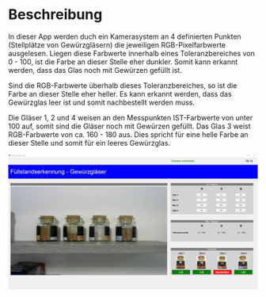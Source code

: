 # Beschreibung

In dieser App werden duch ein Kamerasystem an 4 definierten Punkten (Stellplätze von Gewürzgläsern) die jeweiligen RGB-Pixelfarbwerte ausgelesen. Liegen diese Farbwerte innerhalb eines Toleranzbereiches von 0 - 100, ist die Farbe an dieser Stelle eher dunkler. Somit kann erkannt werden, dass das Glas noch mit Gewürzen gefüllt ist. 

Sind die RGB-Farbwerte überhalb dieses Toleranzbereiches, so ist die Farbe an dieser Stelle eher heller. Es kann erkannt werden, dass das Gewürzglas leer ist und somit nachbestellt werden muss.

Die Gläser 1, 2 und 4 weisen an den Messpunkten IST-Farbwerte von unter 100 auf, somit sind die Gläser noch mit Gewürzen gefüllt. Das Glas 3 weist RGB-Farbwerte von ca. 160 - 180 aus. Dies spricht für eine helle Farbe an dieser Stelle und somit für ein leeres Gewürzglas.


![Image](https://github.com/ghaiden/Fuellstandserkennung/blob/main/images/GUI.JPG)

